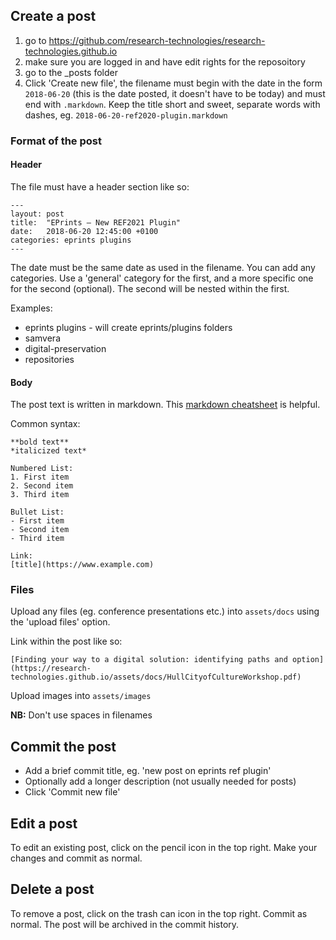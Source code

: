 ## Create a post

1. go to https://github.com/research-technologies/research-technologies.github.io
2. make sure you are logged in and have edit rights for the reposoitory
3. go to the _posts folder
4. Click 'Create new file', the filename must begin with the date in the form `2018-06-20` (this is the date posted, it doesn't have to be today) and must end with `.markdown`. Keep the title short and sweet, separate words with dashes, eg. `2018-06-20-ref2020-plugin.markdown`

### Format of the post

#### Header

The file must have a header section like so:

```
---
layout: post
title:  "EPrints – New REF2021 Plugin"
date:   2018-06-20 12:45:00 +0100
categories: eprints plugins
---
```

The date must be the same date as used in the filename.
You can add any categories. Use a 'general' category for the first, and a more specific one for the second (optional). The second will be nested within the first.

Examples:
* eprints plugins - will create eprints/plugins folders
* samvera
* digital-preservation
* repositories

#### Body

The post text is written in markdown. This [markdown cheatsheet](https://www.markdownguide.org/cheat-sheet/) is helpful.

Common syntax:

```
**bold text**
*italicized text*

Numbered List:
1. First item
2. Second item
3. Third item

Bullet List:
- First item
- Second item
- Third item

Link:
[title](https://www.example.com)

```

### Files

Upload any files (eg. conference presentations etc.) into `assets/docs` using the 'upload files' option. 

Link within the post like so:

```
[Finding your way to a digital solution: identifying paths and option](https://research-technologies.github.io/assets/docs/HullCityofCultureWorkshop.pdf)
```

Upload images into `assets/images`

**NB:** Don't use spaces in filenames

## Commit the post

* Add a brief commit title, eg. 'new post on eprints ref plugin'
* Optionally add a longer description (not usually needed for posts)
* Click 'Commit new file'

## Edit a post

To edit an existing post, click on the pencil icon in the top right. Make your changes and commit as normal.

## Delete a post

To remove a post, click on the trash can icon in the top right. Commit as normal. The post will be archived in the commit history.

